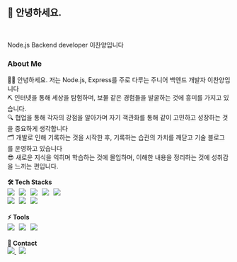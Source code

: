 

<p>
<h2><strong>👋 안녕하세요.</strong></h2><br>
<p> Node.js Backend developer 이찬양입니다 </p>
<h3>About Me</h3>
<p>
👨‍💻 안녕하세요. 저는 Node.js, Express를 주로 다루는 주니어 백엔드 개발자 이찬양입니다 <br>
⛏ 인터넷을 통해 세상을 탐험하며, 보물 같은 경험들을 발굴하는 것에 흥미를 가지고 있습니다. <br>
🔍 협업을 통해 각자의 강점을 알아가며 자기 객관화를 통해 같이 고민하고 성장하는 것을 중요하게 생각합니다 <br>
🗂 개발로 인해 기록하는 것을 시작한 후, 기록하는 습관의 가치를 깨닫고 기술 블로그를 운영하고 있습니다 <br>
😎 새로운 지식을 익히며 학습하는 것에 몰입하며, 이해한 내용을 정리하는 것에 성취감을 느끼는 편입니다. <br>
 
 <br>
 <strong>
  <span>
    <g-emoji class="g-emoji" alias="hammer_and_wrench" fallback src="https://github.githubassets.com/images/icons/emoji/unicode/1f6e0.png">🛠</g-emoji>
   Tech Stacks  
  </span> 
  <br>
  <img src="https://camo.githubusercontent.com/a6cc479a37daa64533eac8871c1deb0a09a7afba50c2f567bdde00c942a8a39e/68747470733a2f2f696d672e736869656c64732e696f2f62616467652f2d4e6f64652e6a732d2532333333393933333f7374796c653d666c61742d737175617265266c6f676f3d6e6f64652e6a73266c6f676f436f6c6f723d7768697465">
 &nbsp; 
  <img src="https://camo.githubusercontent.com/79fa0b36a0abab7df3d09d88851d7a1206a1acac86fe5409438dcc4f098d040e/68747470733a2f2f696d672e736869656c64732e696f2f62616467652f2d457870726573732d2532333030303030303f7374796c653d666c61742d737175617265266c6f676f3d45787072657373266c6f676f436f6c6f723d7768697465">
 &nbsp; 
  <img src="https://camo.githubusercontent.com/8628c284b7ec9ff4375e4b25c4c48c43609c558cba752a4994f99cee520e0cb1/68747470733a2f2f696d672e736869656c64732e696f2f62616467652f2d4157532d2532333233324633453f7374796c653d666c61742d737175617265266c6f676f3d416d617a6f6e253230415753266c6f676f436f6c6f723d7768697465">
 &nbsp;
  <img src="https://camo.githubusercontent.com/99fd73b35e3993abd726a9c35ebca16fa4424ebd92560626b3710109d361b793/68747470733a2f2f696d672e736869656c64732e696f2f62616467652f2d4d7953514c2d2532333434373941313f7374796c653d666c61742d737175617265266c6f676f3d4d7953514c266c6f676f436f6c6f723d7768697465">
 &nbsp; 
  <img src="https://camo.githubusercontent.com/af1949e5d2612628269c9dc0b89a12604bcdc50b0df6751c5bd269d6ef12eabf/68747470733a2f2f696d672e736869656c64732e696f2f62616467652f2d53657175656c697a652d2532333532423045373f7374796c653d666c61742d737175617265266c6f676f3d53657175656c697a65266c6f676f436f6c6f723d7768697465">
 &nbsp; 
  <br>
  <img src="https://camo.githubusercontent.com/9786e6829e6e39bf91ee30d1d82dab51ccd126e8be9cf5cc8f639f884631073c/68747470733a2f2f696d672e736869656c64732e696f2f62616467652f2d4a6176615363726970742d2532334637444631453f7374796c653d666c61742d737175617265266c6f676f3d4a617661536372697074266c6f676f436f6c6f723d7768697465">
 &nbsp; 
  <img src="https://camo.githubusercontent.com/11837dc33af9f65a97b982a683bf737b2b54828db6a2b835698ad9cd77b891ae/68747470733a2f2f696d672e736869656c64732e696f2f62616467652f2d5265616372742d2532333631444146423f7374796c653d666c61742d737175617265266c6f676f3d5265616374266c6f676f436f6c6f723d7768697465">
 &nbsp; 
  <img src="https://camo.githubusercontent.com/abec2da8e99ec505d1113fa838ab8d2c129166b73b2cd36ac780049593b1682f/68747470733a2f2f696d672e736869656c64732e696f2f62616467652f2d52656475782d2532333736344142433f7374796c653d666c61742d737175617265266c6f676f3d5265647578266c6f676f436f6c6f723d7768697465">
 &nbsp; 
  <br><br>
<strong>⚡ Tools</strong> <br>
  <img src="https://camo.githubusercontent.com/e96231df11043e86a1e70c128b3136b7d5bc61b525b0c1052b929f9e9e977b49/68747470733a2f2f696d672e736869656c64732e696f2f62616467652f2d4769742d2532334630353033323f7374796c653d666c61742d737175617265266c6f676f3d676974266c6f676f436f6c6f723d7768697465">
 &nbsp; 
  <img src="https://camo.githubusercontent.com/9a3c8a33b0d36ba5b57ce754e29e96cdd650c5a2f3a1b28104ef93dcfc9fc3e2/68747470733a2f2f696d672e736869656c64732e696f2f62616467652f2d506f73746d616e2d2532334646364333373f7374796c653d666c61742d737175617265266c6f676f3d506f73746d616e266c6f676f436f6c6f723d7768697465">
 &nbsp; 
  <img src="https://camo.githubusercontent.com/975b95f353dd7c563b95d6766fd188a3a72b6b1ad6e077a22219826a28544023/68747470733a2f2f696d672e736869656c64732e696f2f62616467652f2d4e6f74696f6e2d2532333030303030303f7374796c653d666c61742d737175617265266c6f676f3d4e6f74696f6e266c6f676f436f6c6f723d7768697465">  
 &nbsp; 
  <br><br>
<strong>🌱 Contact </strong> <br>
  <a href="mailto:chanyang721@gmail.com">
    <img src="https://camo.githubusercontent.com/2ef144e4945a9d7d6ccfa14e7a90524bf5e8986d6fcc23063b23e4840462d9eb/68747470733a2f2f696d672e736869656c64732e696f2f62616467652f476d61696c2d6431343833363f7374796c653d666c61742d737175617265266c6f676f3d476d61696c266c6f676f436f6c6f723d7768697465266c696e6b3d76696c696b65746831733938406e617665722e636f6d" data-canonical-src="https://img.shields.io/badge/Gmail-d14836?style=flat-square&amp;logo=Gmail&amp;logoColor=white&amp;link=chanyang721@gmail.com" style="max-width:100%;">
  </a>
 &nbsp;
 <a href="https://chanyang721.notion.site/96245a35406f46c5bf28d92056162774">
  <img src="https://camo.githubusercontent.com/c4fd9f4ee2a4ed8cdced3516006627120a571d16b22a695245b222d786dd8bb2/68747470733a2f2f696d672e736869656c64732e696f2f62616467652f2d426c6f672d2532333030303030303f7374796c653d666c61742d737175617265266c6f676f3d4e6f74696f6e266c6f676f436f6c6f723d7768697465" data-canonical-src="https://img.shields.io/badge/Tech%20Blog-11B48A?style=flat-square&amp;logo=Notion&amp;logoColor=white&amp;link=https://bit.ly/2V4am8f" style="max-width:100%;">
  </a>
 
</p>
  
<!-- 
![Node.js](https://img.shields.io/badge/-Node.js-%23339933?style=flat-square&logo=node.js&logoColor=white)
![Express](https://img.shields.io/badge/-Express-%23000000?style=flat-square&logo=Express&logoColor=white)<br>
![AWS](https://img.shields.io/badge/-AWS-%23232F3E?style=flat-square&logo=Amazon%20AWS&logoColor=white)
![MySQL](https://img.shields.io/badge/-MySQL-%234479A1?style=flat-square&logo=MySQL&logoColor=white)<br>
![JavaScript](https://img.shields.io/badge/-JavaScript-%23F7DF1E?style=flat-square&logo=JavaScript&logoColor=white)
![](https://img.shields.io/badge/-Sequelize-%2352B0E7?style=flat-square&logo=Sequelize&logoColor=white)
![](https://img.shields.io/badge/-Reacrt-%2361DAFB?style=flat-square&logo=React&logoColor=white)
![](https://img.shields.io/badge/-Redux-%23764ABC?style=flat-square&logo=Redux&logoColor=white)
![](https://img.shields.io/badge/-Git-%23F05032?style=flat-square&logo=git&logoColor=white)
![](https://img.shields.io/badge/-Postman-%23FF6C37?style=flat-square&logo=Postman&logoColor=white)
![](https://img.shields.io/badge/-Notion-%23000000?style=flat-square&logo=Notion&logoColor=white)
![](https://img.shields.io/badge/-Blog-%23000000?style=flat-square&logo=Notion&logoColor=white) -->
